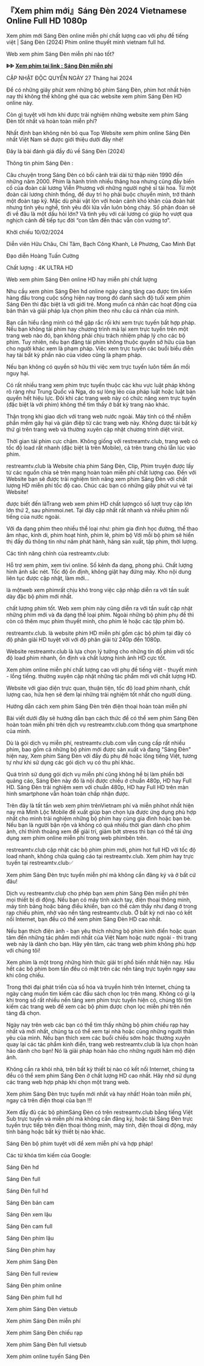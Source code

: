 ## 『Xem phim mới』Sáng Đèn 2024 Vietnamese Online Full HD 1080p

Xem phim mới Sáng Đèn online miễn phí chất lượng cao với phụ đề tiếng việt | Sáng Đèn (2024) Phim online thuyết minh vietnam full hd.

Web xem phim Sáng Đèn miễn phí nào tốt?

**ᐈᐈ [Xem phim tại link : Sáng Đèn miễn phí](https://restreamtv.club/vi/1239416/s-aacute-ng-272-egrave-n.html)**


CẬP NHẬT ĐỘC QUYỀN NGÀY 27 Tháng hai 2024

Để có những giây phút xem những bộ phim Sáng Đèn, phim hot nhất hiện nay thì không thể không ghé qua các website xem phim Sáng Đèn HD online này.

Còn gì tuyệt vời hơn khi được trải nghiệm những website xem phim Sáng Đèn tốt nhất và hoàn toàn miễn phí?

Nhất định bạn không nên bỏ qua Top Website xem phim online Sáng Đèn nhất Việt Nam sẽ được giới thiệu dưới đây nhé!

Đây là bài đánh giá đầy đủ về Sáng Đèn (2024)

Thông tin phim Sáng Đèn :

Câu chuyện trong Sáng Đèn có bối cảnh trải dài từ thập niên 1990 đến những năm 2000. Phim là hành trình nhiều thăng hoa nhưng cũng đầy biến cố của đoàn cải lương Viễn Phương với những người nghệ sĩ tài hoa. Từ một đoàn cải lương chính thống, để duy trì họ phải buộc chuyển mình, trở thành một đoàn tạp kỹ. Mặc dù phải vật lộn với hoàn cảnh khó khăn của đoàn hát nhưng tình yêu nghề, tình yêu đôi lứa vẫn luôn bỏng cháy. Số phận đoàn sẽ đi về đâu là một dấu hỏi lớn? Và tình yêu với cải lương có giúp họ vượt qua nghịch cảnh để tiếp tục đời “con tằm đến thác vẫn còn vương tơ”.

Khởi chiếu
10/02/2024

Diễn viên
Hữu Châu, Chí Tâm, Bạch Công Khanh, Lê Phương, Cao Minh Đạt

Đạo diễn
Hoàng Tuấn Cường

Chất lượng : 4K ULTRA HD

Web xem phim Sáng Đèn online HD hay miễn phí chất lượng

Nhu cầu xem phim Sáng Đèn hd online ngày càng tăng cao được tìm kiếm hàng đầu trong cuộc sống hiện nay trong đó danh sách độ tuổi xem phim Sáng Đèn thì đặc biệt là với giới trẻ. Mong muốn cá nhân các hoạt động của bản thân và giải pháp lựa chọn phim theo nhu cầu cá nhân của mình.

Bạn cần hiểu rằng mình có thể gặp rắc rối khi xem trực tuyến bất hợp pháp. Nếu bạn không tải phim hay chương trình mà lại xem trực tuyến trên một trang web nào đó, bạn không phải chịu trách nhiệm pháp lý cho các bộ phim. Tuy nhiên, nếu bạn đăng tải phim không thuộc quyền sở hữu của bạn cho người khác xem là phạm pháp. Việc xem trực tuyến các buổi biểu diễn hay tải bất kỳ phần nào của video cũng là phạm pháp.

Nếu bạn không có quyền sở hữu thì việc xem trực tuyến luôn tiềm ẩn mối nguy hại.

Có rất nhiều trang xem phim trực tuyến thuộc các khu vực luật pháp không rõ ràng như Trung Quốc và Nga, do sự lỏng lẻo của pháp luật hoặc luật bản quyền hết hiệu lực. Đôi khi các trang web này có chức năng xem trực tuyến (đặc biệt là với phim) không thể tìm thấy ở bất kỳ trang nào khác.

Thận trọng khi giao dịch với trang web nước ngoài. Máy tính có thể nhiễm phần mềm gây hại và gián điệp từ các trang web này. Không được tải bất kỳ thứ gì trên trang web và thường xuyên cập nhật chương trình diệt virút.

Thời gian tải phim cực chậm. Không giống với restreamtv.club, trang web có tốc độ load rất nhanh (đặc biệt là trên Mobile), cả trên trang chủ lẫn lúc vào phim.

restreamtv.club là Website chia phim Sáng Đèn, Clip, Phim truyện được lấy từ các nguồn chia sẻ trên mạng hoàn toàn miễn phí chất lượng cao. Đến với Website bạn sẽ được trải nghiệm tính năng xem phim Sáng Đèn với chất lượng HD miễn phí tốc độ cao. Chúc các bạn có những giây phút vui vẻ tại Website!

được biết đến làTrang web xem phim HD chất lượngcó số lượt truy cập lớn lớn thứ 2, sau phimmoi.net. Tại đây cập nhất rất nhanh và nhiều phim nổi tiếng của nước ngoài.

Với đa dạng phim theo nhiều thể loại như: phim gia đình học đường, thể thao âm nhạc, kinh di, phim hoạt hình, phim lẻ, phim bộ Với mỗi bộ phim sẽ hiển thị đầy đủ thông tin như năm phát hành, hãng sản xuất, tập phim, thời lượng.

Các tính năng chính của restreamtv.club:

Hỗ trợ xem phim, xem tivi online.
Số kênh đa dạng, phong phú.
Chất lượng hình ảnh sắc nét.
Tốc độ ổn định, không giật hay đứng máy.
Kho nội dung liên tục được cập nhật, làm mới...

là mộtweb xem phimrất chịu khó trong việc cập nhập diễn ra với tần suất dày đặc bộ phim mới nhất.

chất lượng phim tốt. Web xem phim này cũng diễn ra với tần suất cập nhật những phim mới và đa dạng thể loại phim. Ngoài những bộ phim phụ đề thì còn có thêm mục phim thuyết minh, cho phim lẻ hoặc các tập phim bộ.

restreamtv.club. là website phim HD miễn phí gồm các bộ phim tại đây có độ phân giải HD tuyệt vời với độ phân giải từ 240p đến 1080p.

Website restreamtv.club là lựa chọn lý tưởng cho những tín đồ phim với tốc độ load phim nhanh, ổn định và chất lượng hình ảnh HD cực tốt.

Xem phim online miễn phí chất lượng cao với phụ đề tiếng việt - thuyết minh - lồng tiếng. thường xuyên cập nhật những tác phẩm mới với chất lượng HD.

Website với giao diện trực quan, thuận tiện, tốc độ load phim nhanh, chất lượng cao, hứa hẹn sẽ đem lại những trải nghiệm tốt nhất cho người dùng.

Hướng dẫn cách xem phim Sáng Đèn trên điện thoại hoàn toàn miễn phí

Bài viết dưới đây sẽ hướng dẫn bạn cách thức để có thể xem phim Sáng Đèn hoàn toàn miễn phí trên dịch vụ restreamtv.club.com thông qua smartphone của mình.

Dù là gói dịch vụ miễn phí, restreamtv.club.com vẫn cung cấp rất nhiều phim, bao gồm cả những bộ phim mới được sản xuất và đang "Sáng Đèn" hiện nay, Xem phim Sáng Đèn với đầy đủ phụ đề hoặc lồng tiếng Việt, tương tự như khi sử dụng các gói dịch vụ có thu phí khác.

Quá trình sử dụng gói dịch vụ miễn phí cũng không hề bị làm phiền bởi quảng cáo, Sáng Đèn này đó là nội được chiếu ở chuẩn 480p, HD hay Full HD. Sáng Đèn trải nghiệm xem với chuẩn 480p, HD hay Full HD trên màn hình smartphone vẫn hoàn toàn chấp nhận được.

Trên đây là tất tần web xem phim trênVietnam phí và miễn phíhot nhất hiện nay mà Minh Lộc Mobile đề xuất giúp bạn chọn lựa được ứng dụng phù hợp nhất cho mình trải nghiệm những bộ phim hay cùng gia đình hoặc bạn bè. Nếu bạn là người bận rộn và không có quá nhiều thời gian dành cho phim ảnh, chỉ thỉnh thoảng xem để giải trí, giảm bớt stress thì bạn có thể tải ứng dụng xem phim online miễn phí trong web phimbên trên.

restreamtv.club cập nhật các bộ phim phim mới, phim hot full HD với tốc độ load nhanh, không chứa quảng cáo tại restreamtv.club. Xem phim hay trực tuyến tại restreamtv.club✅

Xem phim Sáng Đèn trực tuyến miễn phí mà không cần đăng ký và ở bất cứ đâu!

Dịch vụ restreamtv.club cho phép bạn xem phim Sáng Đèn miễn phí trên mọi thiết bị di động. Nếu bạn có máy tính xách tay, điện thoại thông minh, máy tính bảng hoặc bảng điều khiển, bạn có thể cảm thấy như đang ở trong rạp chiếu phim, nhờ vào nền tảng restreamtv.club. Ở bất kỳ nơi nào có kết nối Internet, bạn đều có thể xem phim Sáng Đèn HD cao nhất.

Nếu bạn thích điện ảnh - bạn yêu thích những bộ phim kinh điển hoặc quan tâm đến những tác phẩm mới nhất của Việt Nam hoặc nước ngoài - thì trang web này là dành cho bạn. Hãy yên tâm, các trang web phim không phù hợp với chúng tôi!

Xem phim là một trong những hình thức giải trí phổ biến nhất hiện nay. Hầu hết các bộ phim bom tấn đều có mặt trên các nền tảng trực tuyến ngay sau khi công chiếu.

Trong thời đại phát triển của số hóa và truyền hình trên Internet, chúng ta ngày càng muốn tìm kiếm các đầu sách chọn lọc trên mạng. Không có gì lạ khi trong số rất nhiều nền tảng xem phim trực tuyến hiện có, chúng tôi tìm kiếm các trang web để xem các bộ phim được chọn lọc miễn phí trên nền tảng đã chọn.

Ngày nay trên web các bạn có thể tìm thấy những bộ phim chiếu rạp hay nhất và mới nhất, chúng ta có thể xem tại nhà hoặc cùng những người thân yêu của mình. Nếu bạn thích xem các buổi chiếu sớm hoặc thường xuyên quay lại các tác phẩm kinh điển, trang web restreamtv.club là lựa chọn hoàn hảo dành cho bạn! Nó là giải pháp hoàn hảo cho những người hâm mộ điện ảnh.

Không cần ra khỏi nhà, trên bất kỳ thiết bị nào có kết nối Internet, chúng ta đều có thể xem phim Sáng Đèn ở chất lượng HD cao nhất. Hãy nhớ sử dụng các trang web hợp pháp khi chọn một trang web.

Xem phim Sáng Đèn trực tuyến mới nhất và hay nhất! Hoàn toàn miễn phí, ngay cả trên điện thoại của bạn !!!

Xem đầy đủ các bộ phimSáng Đèn có trên restreamtv.club bằng tiếng Việt Sub trực tuyến và miễn phí mà không cần đăng ký, hoặc tải Sáng Đèn trực tuyến trực tiếp trên điện thoại thông minh, máy tính, điện thoại di động, máy tính bảng hoặc bất kỳ thiết bị nào khác.

Sáng Đèn bộ phim tuyệt vời để xem miễn phí và hợp pháp!

Các từ khóa tìm kiếm của Google:

Sáng Đèn hd

Sáng Đèn full

Sáng Đèn full hd

Sáng Đèn bản cam

Sáng Đèn xem lậu

Sáng Đèn cam full

Sáng Đèn phim lậu

Sáng Đèn phim hay

Xem phim Sáng Đèn

Sáng Đèn full review

Sáng Đèn phim online

Sáng Đèn phim full hd

Xem phim Sáng Đèn vietsub

Xem phim Sáng Đèn miễn phí

Xem phim Sáng Đèn chiếu rạp

Xem phim Sáng Đèn full vietsub

Xem phim online tuyến Sáng Đèn

